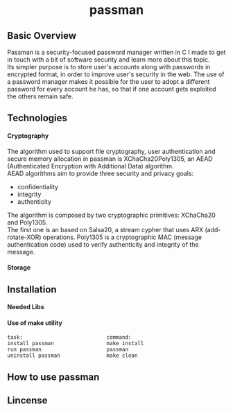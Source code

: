 <!-- maybe here should be put a logo -->

<h1 align="center">passman</h1>

<!-- maybe here should be put a logo -->

<!-- links and badges here -->

## Basic Overview

Passman is a security-focused password manager written in C I made to get in touch with  a bit of
software security and learn more about this topic.  
Its simpler purpose is to store user's accounts along with passwords in encrypted format, in order
to improve user's security in the web. The use of a password manager makes it possible for the user
to adopt a different password for every account he has, so that if one account gets exploited the
others remain safe.

## Technologies

#### Cryptography

The algorithm used to support file cryptography, user authentication and secure memory allocation
in passman is XChaCha20Poly1305, an AEAD (Authenticated Encryption with Additional Data) algorithm.   
AEAD algorithms aim to provide three security and privacy goals:  
- confidentiality  
- integrity  
- authenticity    

The algorithm is composed by two cryptographic primitives: XChaCha20 and Poly1305.  
The first one is an based on Salsa20, a stream cypher that uses ARX (add-rotate-XOR) operations.
Poly1305 is a cryptographic MAC (message authentication code) used to verify authenticity and
integrity of the message. 

#### Storage

## Installation

#### Needed Libs

#### Use of make utility

```
task:                           command:
install passman                 make install
run passman                     passman
uninstall passman               make clean
```

## How to use passman

## Lincense